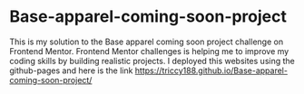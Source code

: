 # Base-apparel-coming-soon-project
This is my solution to the Base apparel coming soon project challenge on Frontend Mentor. Frontend Mentor challenges is helping me to improve my coding skills by building realistic projects.
I deployed this websites using the github-pages and here is the link https://triccy188.github.io/Base-apparel-coming-soon-project/
